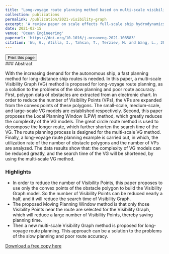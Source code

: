 ```yaml
---
title: "Long-voyage route planning method based on multi-scale visibility graph for autonomous ships"
collection: publications
permalink: /publication/2021-visibility-graph
excerpt: 'A review paper on scale effects full-scale ship hydrodynamics.'
date: 2021-02-15
venue: 'Ocean Engineering'
paperurl: 'https://doi.org/10.1016/j.oceaneng.2021.108583'
citation: 'Wu, G., Atilla, I., Tahsin, T., Terziev, M. and Wang, L., 2021. Long-voyage route planning method based on multi-scale visibility graph for autonomous ships. Ocean Engineering, 219, p.108242.'
---
```

<div class="text-right">
<input type="button" value="Print this page" onClick="window.print()">
</div>
### Abstract

With the increasing demand for the autonomous ship, a fast planning method for long-distance ship routes is needed. In this paper, a multi-scale Visibility Graph (VG) method is proposed for long-voyage route planning, as a solution to the problems of the slow planning and poor route accuracy. First, polygon data of obstacles are extracted from an electronic chart. In order to reduce the number of Visibility Points (VPs), the VPs are expanded from the convex points of these polygons. The small-scale, medium-scale, and large-scale VG models are established respectively. Second, this paper proposes the Local Planning Window (LPW) method, which greatly reduces the complexity of the VG models. The great circle route method is used to decompose the longer route, which further shorten the search time of the VG. The route planning process is designed for the multi-scale VG method. Finally, a long-voyage route planning example is carried out, in which, the utilization rate of the number of obstacle polygons and the number of VPs are analyzed. The data results show that: the complexity of VG models can be reduced greatly, and the search time of the VG will be shortened, by using the multi-scale VG method.

### Highlights

- In order to reduce the number of Visibility Points, this paper proposes to use only the convex points of the obstacle polygon to build the Visibility Graph model. So the number of Visibility Points can be reduced nearly a half, and it will reduce the search time of Visibility Graph.
- The proposed Moving Planning Window method is that only those Visibility Points near the route are selected for the Visibility Graph, which will reduce a large number of Visibility Points, thereby saving planning time.
- Then a new multi-scale Visibility Graph method is proposed for long-voyage route planning. This approach can be a solution to the problems of the slow planning and poor route accuracy.



[Download a free copy here](momchil-terziev.github.io/files/Wu_etal_OE_2021_Long_voyage_route_planning_method_based_on_multi_scale_Visibility_Graph_for_autonomous_ships.pdf)
